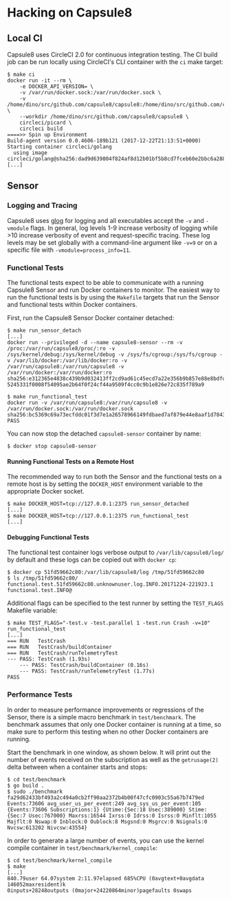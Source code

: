 # Hacking on Capsule8

## Local CI

Capsule8 uses CircleCI 2.0 for continuous integration testing. The CI
build job can be run locally using CircleCI's CLI container with the
`ci` make target:

```
$ make ci
docker run -it --rm \
	-e DOCKER_API_VERSION= \
	-v /var/run/docker.sock:/var/run/docker.sock \
	-v /home/dino/src/github.com/capsule8/capsule8:/home/dino/src/github.com/capsule8/capsule8 \
	--workdir /home/dino/src/github.com/capsule8/capsule8 \
	circleci/picard \
	circleci build
====>> Spin up Environment
Build-agent version 0.0.4606-189b121 (2017-12-22T21:13:51+0000)
Starting container circleci/golang
  using image circleci/golang@sha256:dad9d639804f824af8d12b01bf5b8cd7fceb60e2bbc6a288e2161894e9b7fe0a
[...]
```

## Sensor

### Logging and Tracing

Capsule8 uses [glog](https://github.com/golang/glog) for logging and
all executables accept the `-v` and `-vmodule` flags. In general, log
levels 1-9 increase verbosity of logging while >10 increase verbosity
of event and request-specific tracing. These log levels may be set
globally with a command-line argument like `-v=9` or on a specific
file with `-vmodule=process_info=11`.

### Functional Tests

The functional tests expect to be able to communicate with a running
Capsule8 Sensor and run Docker containers to monitor. The easiest way
to run the functional tests is by using the `Makefile` targets that
run the Sensor and functional tests within Docker containers.

First, run the Capsule8 Sensor Docker container detached:

```
$ make run_sensor_detach
[...]
docker run --privileged -d --name capsule8-sensor --rm -v /proc:/var/run/capsule8/proc/:ro -v /sys/kernel/debug:/sys/kernel/debug -v /sys/fs/cgroup:/sys/fs/cgroup -v /var/lib/docker:/var/lib/docker:ro -v /var/run/capsule8:/var/run/capsule8 -v /var/run/docker:/var/run/docker:ro sha256:e312365e4838c439b9d032413ff2cd9ad61c45ecd7a22e356b9b857e88e8bdfd
5245331f0008f54095ae2b64f0f24cf44a9509f4cc0c9b1e826e72c835f789a9
```

```
$ make run_functional_test
docker run -v /var/run/capsule8:/var/run/capsule8 -v /var/run/docker.sock:/var/run/docker.sock sha256:bc5369c69a73ecfddc01f3d7e1a26578966149fdbaed7af879e44e8aaf1d7843 
PASS
```

You can now stop the detached `capsule8-sensor` container by name:
```
$ docker stop capsule8-sensor
```

#### Running Functional Tests on a Remote Host

The recommended way to run both the Sensor and the functional tests on
a remote host is by setting the `DOCKER_HOST` environment variable to
the appropriate Docker socket.

```
$ make DOCKER_HOST=tcp://127.0.0.1:2375 run_sensor_detached
[...]
$ make DOCKER_HOST=tcp://127.0.0.1:2375 run_functional_test
[...]
```

#### Debugging Functional Tests

The functional test container logs verbose output to
`/var/lib/capsule8/log/` by default and these logs can be copied out
with `docker cp`:

```
$ docker cp 51fd59662c80:/var/lib/capsule8/log /tmp/51fd59662c80
$ ls /tmp/51fd59662c80/
functional.test.51fd59662c80.unknownuser.log.INFO.20171224-221923.1  functional.test.INFO@
```

Additional flags can be specified to the test runner by setting the
`TEST_FLAGS` Makefile variable:

```
$ make TEST_FLAGS="-test.v -test.parallel 1 -test.run Crash -v=10" run_functional_test
[...]
=== RUN   TestCrash
=== RUN   TestCrash/buildContainer
=== RUN   TestCrash/runTelemetryTest
--- PASS: TestCrash (1.93s)
    --- PASS: TestCrash/buildContainer (0.16s)
    --- PASS: TestCrash/runTelemetryTest (1.77s)
PASS
```

### Performance Tests

In order to measure performance improvements or regressions of the
Sensor, there is a simple macro benchmark in `test/benchmark`. The
benchmark assumes that only one Docker container is running at a time,
so make sure to perform this testing when no other Docker containers
are running.

Start the benchmark in one window, as shown below. It will print out
the number of events received on the subscription as well as the
`getrusage(2)` delta between when a container starts and stops:

```
$ cd test/benchmark
$ go build .
$ sudo ./benchmark 
fa29d62433bf493a2c494a0cb2ff90aa2372b4b00f47cfc0903c55a67b7479ed Events:73606 avg_user_us_per_event:249 avg_sys_us_per_event:105 {Events:73606 Subscriptions:1} {Utime:{Sec:18 Usec:389000} Stime:{Sec:7 Usec:767000} Maxrss:16544 Ixrss:0 Idrss:0 Isrss:0 Minflt:1055 Majflt:0 Nswap:0 Inblock:0 Oublock:8 Msgsnd:0 Msgrcv:0 Nsignals:0 Nvcsw:613202 Nivcsw:43554}
```

In order to generate a large number of events, you can use the kernel
compile container in `test/benchmark/kernel_compile`:

```
$ cd test/benchmark/kernel_compile
$ make
[...]
840.79user 64.07system 2:11.97elapsed 685%CPU (0avgtext+0avgdata 146052maxresident)k
0inputs+28248outputs (0major+24220864minor)pagefaults 0swaps
```
